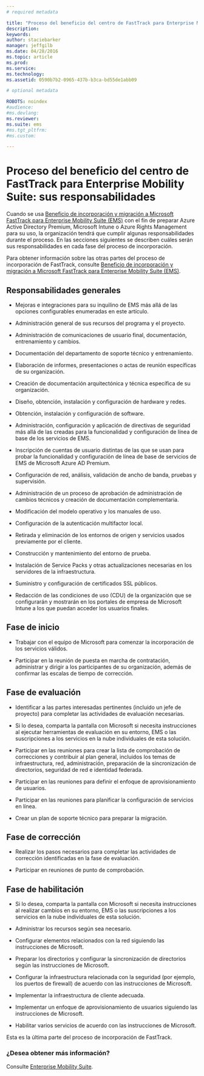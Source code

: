 ```yaml
---
# required metadata

title: "Proceso del beneficio del centro de FastTrack para Enterprise Mobility Suite: sus responsabilidades"
description:
keywords:
author: staciebarker
manager: jeffgilb
ms.date: 04/28/2016
ms.topic: article
ms.prod:
ms.service:
ms.technology:
ms.assetid: 0590b7b2-0965-437b-b3ca-bd55de1abb09

# optional metadata

ROBOTS: noindex
#audience:
#ms.devlang:
ms.reviewer: 
ms.suite: ems
#ms.tgt_pltfrm:
#ms.custom:

---
```


# Proceso del beneficio del centro de FastTrack para Enterprise Mobility Suite: sus responsabilidades

Cuando se usa [Beneficio de incorporación y migración a Microsoft FastTrack para Enterprise Mobility Suite (EMS)](fasttrack-center-benefit-for-enterprise-mobility-suite-ems.md) con el fin de preparar Azure Active Directory Premium, Microsoft Intune o Azure Rights Management para su uso, la organización tendrá que cumplir algunas responsabilidades durante el proceso. En las secciones siguientes se describen cuáles serán sus responsabilidades en cada fase del proceso de incorporación.

Para obtener información sobre las otras partes del proceso de incorporación de FastTrack, consulte [Beneficio de incorporación y migración a Microsoft FastTrack para Enterprise Mobility Suite (EMS)](fasttrack-center-benefit-process-for-enterprise-mobility-suite-ems.md).

## Responsabilidades generales

-   Mejoras e integraciones para su inquilino de EMS más allá de las opciones configurables enumeradas en este artículo.

-   Administración general de sus recursos del programa y el proyecto.

-   Administración de comunicaciones de usuario final, documentación, entrenamiento y cambios.

-   Documentación del departamento de soporte técnico y entrenamiento.

-   Elaboración de informes, presentaciones o actas de reunión específicas de su organización.

-   Creación de documentación arquitectónica y técnica específica de su organización.

-   Diseño, obtención, instalación y configuración de hardware y redes.

-   Obtención, instalación y configuración de software.

-   Administración, configuración y aplicación de directivas de seguridad más allá de las creadas para la funcionalidad y configuración de línea de base de los servicios de EMS.

-   Inscripción de cuentas de usuario distintas de las que se usan para probar la funcionalidad y configuración de línea de base de servicios de EMS de Microsoft Azure AD Premium.

-   Configuración de red, análisis, validación de ancho de banda, pruebas y supervisión.

-   Administración de un proceso de aprobación de administración de cambios técnicos y creación de documentación complementaria.

-   Modificación del modelo operativo y los manuales de uso.

-   Configuración de la autenticación multifactor local.

-   Retirada y eliminación de los entornos de origen y servicios usados previamente por el cliente.

-   Construcción y mantenimiento del entorno de prueba.

-   Instalación de Service Packs y otras actualizaciones necesarias en los servidores de la infraestructura.

-   Suministro y configuración de certificados SSL públicos.

-   Redacción de las condiciones de uso (CDU) de la organización que se configurarán y mostrarán en los portales de empresa de Microsoft Intune a los que puedan acceder los usuarios finales.

## Fase de inicio

-   Trabajar con el equipo de Microsoft para comenzar la incorporación de los servicios válidos.

-   Participar en la reunión de puesta en marcha de contratación, administrar y dirigir a los participantes de su organización, además de confirmar las escalas de tiempo de corrección.

## Fase de evaluación

-   Identificar a las partes interesadas pertinentes (incluido un jefe de proyecto) para completar las actividades de evaluación necesarias.

-   Si lo desea, comparta la pantalla con Microsoft si necesita instrucciones al ejecutar herramientas de evaluación en su entorno, EMS o las suscripciones a los servicios en la nube individuales de esta solución.

-   Participar en las reuniones para crear la lista de comprobación de correcciones y contribuir al plan general, incluidos los temas de infraestructura, red, administración, preparación de la sincronización de directorios, seguridad de red e identidad federada.

-   Participar en las reuniones para definir el enfoque de aprovisionamiento de usuarios.

-   Participar en las reuniones para planificar la configuración de servicios en línea.

-   Crear un plan de soporte técnico para preparar la migración.

## Fase de corrección

-   Realizar los pasos necesarios para completar las actividades de corrección identificadas en la fase de evaluación.

-   Participar en reuniones de punto de comprobación.

## Fase de habilitación

-   Si lo desea, comparta la pantalla con Microsoft si necesita instrucciones al realizar cambios en su entorno, EMS o las suscripciones a los servicios en la nube individuales de esta solución.

-   Administrar los recursos según sea necesario.

-   Configurar elementos relacionados con la red siguiendo las instrucciones de Microsoft.

-   Preparar los directorios y configurar la sincronización de directorios según las instrucciones de Microsoft.

-   Configurar la infraestructura relacionada con la seguridad (por ejemplo, los puertos de firewall) de acuerdo con las instrucciones de Microsoft.

-   Implementar la infraestructura de cliente adecuada.

-   Implementar un enfoque de aprovisionamiento de usuarios siguiendo las instrucciones de Microsoft.

-   Habilitar varios servicios de acuerdo con las instrucciones de Microsoft.

Esta es la última parte del proceso de incorporación de FastTrack.

### ¿Desea obtener más información?
Consulte [Enterprise Mobility Suite](https://www.microsoft.com/en-us/server-cloud/enterprise-mobility/overview.aspx).



<!--HONumber=Jun16_HO1-->


